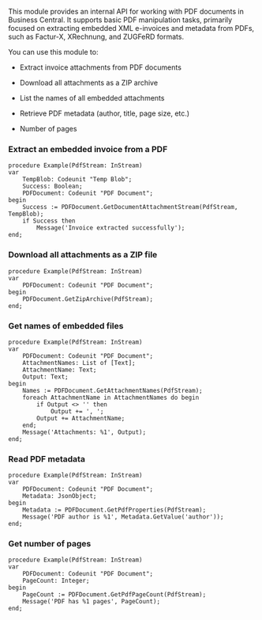 This module provides an internal API for working with PDF documents in Business Central. It supports basic PDF manipulation tasks, primarily focused on extracting embedded XML e-invoices and metadata from PDFs, such as Factur-X, XRechnung, and ZUGFeRD formats.

You can use this module to:

- Extract invoice attachments from PDF documents

- Download all attachments as a ZIP archive

- List the names of all embedded attachments

- Retrieve PDF metadata (author, title, page size, etc.)

- Number of pages 

### Extract an embedded invoice from a PDF
```
procedure Example(PdfStream: InStream)
var
    TempBlob: Codeunit "Temp Blob";
    Success: Boolean;
    PDFDocument: Codeunit "PDF Document";
begin
    Success := PDFDocument.GetDocumentAttachmentStream(PdfStream, TempBlob);
    if Success then
        Message('Invoice extracted successfully');
end;
```

### Download all attachments as a ZIP file
```
procedure Example(PdfStream: InStream)
var
    PDFDocument: Codeunit "PDF Document";
begin
    PDFDocument.GetZipArchive(PdfStream);
end;
```

### Get names of embedded files
```
procedure Example(PdfStream: InStream)
var
    PDFDocument: Codeunit "PDF Document";
    AttachmentNames: List of [Text];
    AttachmentName: Text;
    Output: Text;
begin
    Names := PDFDocument.GetAttachmentNames(PdfStream);
    foreach AttachmentName in AttachmentNames do begin
        if Output <> '' then
            Output += ', ';
        Output += AttachmentName;
    end;
    Message('Attachments: %1', Output);
end;
```

### Read PDF metadata
```
procedure Example(PdfStream: InStream)
var
    PDFDocument: Codeunit "PDF Document";
    Metadata: JsonObject;
begin
    Metadata := PDFDocument.GetPdfProperties(PdfStream);
    Message('PDF author is %1', Metadata.GetValue('author'));
end;
```

### Get number of pages
```
procedure Example(PdfStream: InStream)
var
    PDFDocument: Codeunit "PDF Document";
    PageCount: Integer;
begin
    PageCount := PDFDocument.GetPdfPageCount(PdfStream);
    Message('PDF has %1 pages', PageCount);
end;
```